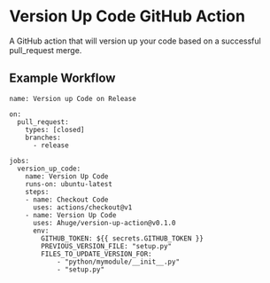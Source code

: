 # Version Up Code GitHub Action

A GitHub action that will version up your code based on a successful pull_request merge.

## Example Workflow

```workflow
name: Version up Code on Release

on:
  pull_request:
    types: [closed]
    branches:
      - release

jobs:
  version_up_code:
    name: Version Up Code
    runs-on: ubuntu-latest
    steps:
    - name: Checkout Code
      uses: actions/checkout@v1
    - name: Version Up Code
      uses: Ahuge/version-up-action@v0.1.0
      env:
        GITHUB_TOKEN: ${{ secrets.GITHUB_TOKEN }}
        PREVIOUS_VERSION_FILE: "setup.py"
        FILES_TO_UPDATE_VERSION_FOR:
            - "python/mymodule/__init__.py"
            - "setup.py"
```
